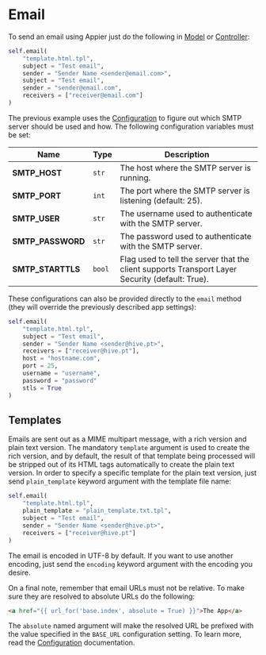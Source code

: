 # Email

To send an email using Appier just do the following in [Model](models.md) or [Controller](controllers.md):

```python
self.email(
    "template.html.tpl",
    subject = "Test email",
    sender = "Sender Name <sender@email.com>",
    subject = "Test email",
    sender = "sender@email.com",
    receivers = ["receiver@email.com"]
)
```

The previous example uses the [Configuration](configuration.md) to figure
out which SMTP server should be used and how. The following configuration
variables must be set:

| Name | Type | Description |
| ----- | ----- | ----- |
| **SMTP_HOST** | `str` | The host where the SMTP server is running. |
| **SMTP_PORT** | `int` | The port where the SMTP server is listening (default: 25). |
| **SMTP_USER** | `str` | The username used to authenticate with the SMTP server. |
| **SMTP_PASSWORD** | `str` | The password used to authenticate with the SMTP server. |
| **SMTP_STARTTLS** | `bool` | Flag used to tell the server that the client supports Transport Layer Security (default: True). |

These configurations can also be provided directly to the `email` method
(they will override the previously described app settings):

```python
self.email(
    "template.html.tpl",
    subject = "Test email",
    sender = "Sender Name <sender@hive.pt>",
    receivers = ["receiver@hive.pt"],
    host = "hostname.com",
    port = 25,
    username = "username",
    password = "password"
    stls = True
)
```

## Templates

Emails are sent out as a MIME multipart message, with a rich version and plain text version.
The mandatory `template` argument is used to create the rich version, and by default, the
result of that template being processed will be stripped out of its HTML tags automatically
to create the plain text version. In order to specify a specific template for the plain text
version, just send `plain_template` keyword argument with the template file name:

```python
self.email(
    "template.html.tpl",
    plain_template = "plain_template.txt.tpl",
    subject = "Test email",
    sender = "Sender Name <sender@hive.pt>",
    receivers = ["receiver@hive.pt"]
)
```

The email is encoded in UTF-8 by default. If you want to use another encoding, just send
the `encoding` keyword argument with the encoding you desire.

On a final note, remember that email URLs must not be relative. To make sure they are resolved
to absolute URLs do the following:

```html
<a href="{{ url_for('base.index', absolute = True) }}">The App</a>
```

The `absolute` named argument will make the resolved URL be prefixed with the value specified
in the `BASE_URL` configuration setting. To learn more, read the [Configuration](configuration.md)
documentation.
